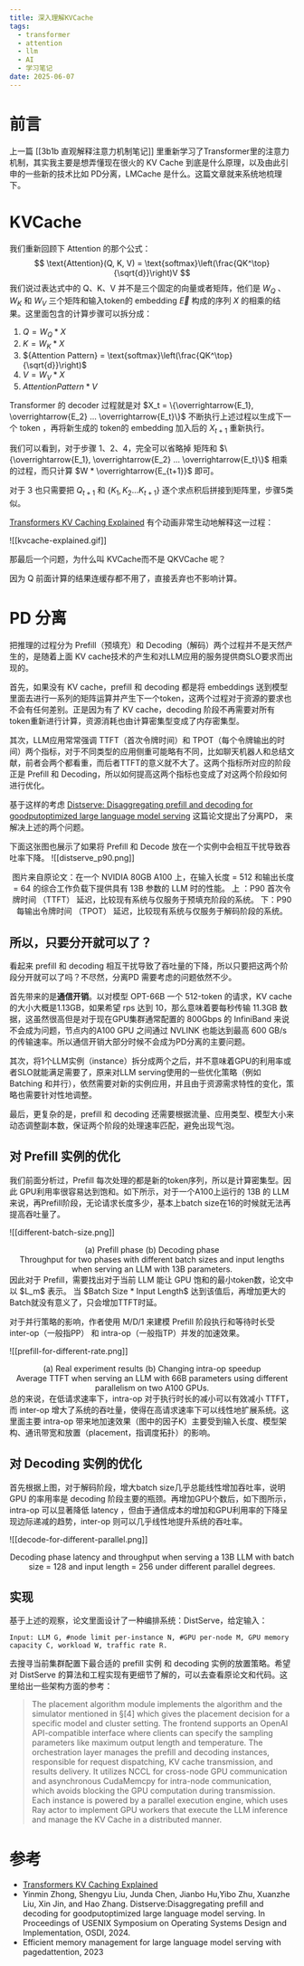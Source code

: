 ```yaml
---
title: 深入理解KVCache
tags:
  - transformer
  - attention
  - llm
  - AI
  - 学习笔记
date: 2025-06-07
---
```

# 前言

上一篇 [[3b1b 直观解释注意力机制笔记]] 里重新学习了Transformer里的注意力机制，其实我主要是想弄懂现在很火的 KV Cache 到底是什么原理，以及由此引申的一些新的技术比如 PD分离，LMCache 是什么。这篇文章就来系统地梳理下。

# KVCache

我们重新回顾下 Attention 的那个公式：
$$
\text{Attention}(Q, K, V) = \text{softmax}\left(\frac{QK^\top}{\sqrt{d}}\right)V
$$
我们说过表达式中的 Q、K、V 并不是三个固定的向量或者矩阵，他们是 $W_Q$ 、$W_K$ 和 $W_V$ 三个矩阵和输入token的 embedding $\overrightarrow{E}$ 构成的序列 $X$ 的相乘的结果。这里面包含的计算步骤可以拆分成：
1. $Q = W_Q*X$
2. $K = W_K*X$
3. ${Attention Pattern} = \text{softmax}\left(\frac{QK^\top}{\sqrt{d}}\right)$
4. $V = W_V*X$
5. ${AttentionPattern * V}$

Transformer 的 decoder 过程就是对 $X_t = \{\overrightarrow{E_1}, \overrightarrow{E_2} ... \overrightarrow{E_t}\}$  不断执行上述过程以生成下一个 token ，再将新生成的 token的 embedding 加入后的 $X_{t+1}$ 重新执行。

我们可以看到，对于步骤 1、2、4，完全可以省略掉 矩阵和 $\{\overrightarrow{E_1}, \overrightarrow{E_2} ... \overrightarrow{E_t}\}$ 相乘的过程，而只计算 $W * \overrightarrow{E_{t+1}}$ 即可。

对于 3 也只需要把 $Q_{t+1}$ 和 $\{K_1, K_2... K_{t+1}\}$ 逐个求点积后拼接到矩阵里，步骤5类似。

[Transformers KV Caching Explained](https://medium.com/@joaolages/kv-caching-explained-276520203249) 有个动画非常生动地解释这一过程：

![[kvcache-explained.gif]]

那最后一个问题，为什么叫 KVCache而不是 QKVCache 呢？ 

因为 Q 前面计算的结果连缓存都不用了，直接丢弃也不影响计算。

# PD 分离

把推理的过程分为 Prefill（预填充）和 Decoding（解码）两个过程并不是天然产生的，是随着上面 KV cache技术的产生和对LLM应用的服务提供商SLO要求而出现的。

首先，如果没有 KV cache，prefill 和 decoding 都是将 embeddings 送到模型里面去进行一系列的矩阵运算并产生下一个token，这两个过程对于资源的要求也不会有任何差别。正是因为有了 KV cache，decoding 阶段不再需要对所有token重新进行计算，资源消耗也由计算密集型变成了内存密集型。

其次，LLM应用常常强调 TTFT（首次令牌时间）和 TPOT（每个令牌输出的时间）两个指标，对于不同类型的应用侧重可能略有不同，比如聊天机器人和总结文献，前者会两个都看重，而后者TTFT的意义就不大了。这两个指标所对应的阶段正是 Prefill 和 Decoding，所以如何提高这两个指标也变成了对这两个阶段如何进行优化。

基于这样的考虑 [Distserve: Disaggregating prefill and decoding for goodputoptimized large language model serving](https://arxiv.org/abs/2401.09670) 这篇论文提出了分离PD， 来解决上述的两个问题。

下面这张图也展示了如果将 Prefill 和 Decode 放在一个实例中会相互干扰导致吞吐率下降。
![[distserve_p90.png]]
<center> 图片来自原论文：在一个 NVIDIA 80GB A100 上，在输入长度 = 512 和输出长度 = 64 的综合工作负载下提供具有 13B 参数的 LLM 时的性能。 上 ：P90 首次令牌时间 （TTFT） 延迟，比较现有系统与仅服务于预填充阶段的系统。 下：P90 每输出令牌时间 （TPOT） 延迟，比较现有系统与仅服务于解码阶段的系统。</center>


## 所以，只要分开就可以了？

看起来 prefill 和 decoding 相互干扰导致了吞吐量的下降，所以只要把这两个阶段分开就可以了吗？不尽然，分离PD 需要考虑的问题依然不少。

首先带来的是**通信开销**。以对模型 OPT-66B 一个 512-token 的请求，KV cache的大小大概是1.13GB，如果希望 rps 达到 10，那么意味着要每秒传输 11.3GB 数据，这虽然很高但是对于现在GPU集群通常配置的 800Gbps 的 InfiniBand 来说不会成为问题，节点内的A100 GPU 之间通过 NVLINK 也能达到最高 600 GB/s 的传输速率。所以通信开销大部分时候不会成为PD分离的主要问题。

其次，将1个LLM实例（instance）拆分成两个之后，并不意味着GPU的利用率或者SLO就能满足需要了，原来对LLM serving使用的一些优化策略（例如 Batching 和并行），依然需要对新的实例应用，并且由于资源需求特性的变化，策略也需要针对性地调整。

最后，更复杂的是，prefill 和 decoding 还需要根据流量、应用类型、模型大小来动态调整副本数，保证两个阶段的处理速率匹配，避免出现气泡。

## 对 Prefill 实例的优化

我们前面分析过，Prefill 每次处理的都是新的token序列，所以是计算密集型。因此 GPU利用率很容易达到饱和。如下所示，对于一个A100上运行的 13B 的 LLM 来说，再Prefill阶段，无论请求长度多少，基本上batch size在16的时候就无法再提高吞吐量了。

![[different-batch-size.png]]
<center>(a) Prefill phase  (b) Decoding phase <br>Throughput for two phases with different batch sizes
and input lengths when serving an LLM with 13B parameters.</center>
因此对于 Prefill，需要找出对于当前 LLM 能让 GPU 饱和的最小token数，论文中以 $L_m$ 表示。 当 $Batch Size * Input Length$ 达到该值后，再增加更大的Batch就没有意义了，只会增加TTFT时延。

对于并行策略的影响，作者使用 M/D/1 来建模 Prefill 阶段执行和等待时长受 inter-op（一般指PP） 和 intra-op（一般指TP）并发的加速效果。

![[prefill-for-different-rate.png]]
	<center>(a) Real experiment results (b) Changing intra-op speedup <br>Average TTFT when serving an LLM with 66B parameters using different parallelism on two A100 GPUs.</center>
总的来说，在低请求速率下，intra-op 对于执行时长的减小可以有效减小 TTFT，而 inter-op 增大了系统的吞吐量，使得在高请求速率下可以线性地扩展系统。这里面主要 intra-op 带来地加速效果（图中的因子K）主要受到输入长度、模型架构、通讯带宽和放置（placement，指调度拓扑）的影响。
## 对 Decoding 实例的优化

首先根据上图，对于解码阶段，增大batch size几乎总能线性增加吞吐率，说明 GPU 的率用率是 decoding 阶段主要的瓶颈。再增加GPU个数后，如下图所示，intra-op 可以显著降低 latency ，但由于通信成本的增加和GPU利用率的下降呈现边际递减的趋势，inter-op 则可以几乎线性地提升系统的吞吐率。 

![[decode-for-different-parallel.png]]
<center>Decoding phase latency and throughput when serving
a 13B LLM with batch size = 128 and input length = 256
under different parallel degrees.</center>

## 实现

基于上述的观察，论文里面设计了一种编排系统：DistServe，给定输入：

```
Input: LLM G, #node limit per-instance N, #GPU per-node M, GPU memory capacity C, workload W, traffic rate R.
```

去搜寻当前集群配置下最合适的 prefill 实例 和 decoding 实例的放置策略。希望对 DistServe 的算法和工程实现有更细节了解的，可以去查看原论文和代码。这里给出一些架构方面的参考：

> The placement algorithm module implements the algorithm and the simulator mentioned in §[4] which gives the placement decision for a specific model and cluster setting. The frontend supports an OpenAI API-compatible interface where clients can specify the sampling parameters like maximum output length and temperature. The orchestration layer manages the prefill and decoding instances, responsible for request dispatching, KV cache transmission, and results delivery. It utilizes NCCL for cross-node GPU communication and asynchronous CudaMemcpy for intra-node communication, which avoids blocking the GPU computation during transmission. Each instance is powered by a parallel execution engine, which uses Ray actor to implement GPU workers that execute the LLM inference and manage the KV Cache in a distributed manner. 


# 参考

- [Transformers KV Caching Explained](https://medium.com/@joaolages/kv-caching-explained-276520203249)
- Yinmin Zhong, Shengyu Liu, Junda Chen, Jianbo Hu,Yibo Zhu, Xuanzhe Liu, Xin Jin, and Hao Zhang. Distserve:Disaggregating prefill and decoding for goodputoptimized large language model serving. In Proceedings of USENIX Symposium on Operating Systems Design and Implementation, OSDI, 2024.
- Efficient memory management for large language model serving with pagedattention, 2023